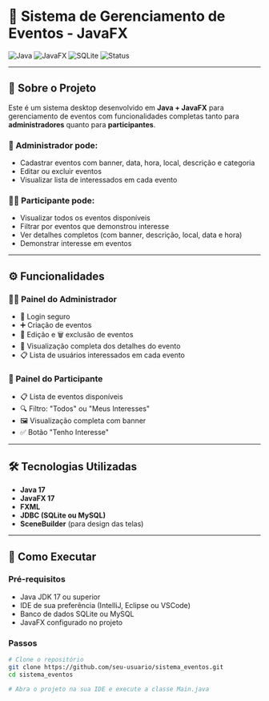 # 📅 Sistema de Gerenciamento de Eventos - JavaFX

![Java](https://img.shields.io/badge/Java-17-blue?style=flat-square)
![JavaFX](https://img.shields.io/badge/JavaFX-17-green?style=flat-square)
![SQLite](https://img.shields.io/badge/SQLite-Database-orange?style=flat-square)
![Status](https://img.shields.io/badge/Status-Em%20Desenvolvimento-yellow?style=flat-square)

---

## 📖 Sobre o Projeto

Este é um sistema desktop desenvolvido em **Java + JavaFX** para gerenciamento de eventos com funcionalidades completas tanto para **administradores** quanto para **participantes**.

### 💼 Administrador pode:
- Cadastrar eventos com banner, data, hora, local, descrição e categoria
- Editar ou excluir eventos
- Visualizar lista de interessados em cada evento

### 🧑‍💻 Participante pode:
- Visualizar todos os eventos disponíveis
- Filtrar por eventos que demonstrou interesse
- Ver detalhes completos (com banner, descrição, local, data e hora)
- Demonstrar interesse em eventos

---

## ⚙️ Funcionalidades

### 👨‍💼 Painel do Administrador
- 🔐 Login seguro
- ➕ Criação de eventos
- 📝 Edição e 🗑 exclusão de eventos
- 👀 Visualização completa dos detalhes do evento
- 📋 Lista de usuários interessados em cada evento

### 👥 Painel do Participante
- 📋 Lista de eventos disponíveis
- 🔍 Filtro: "Todos" ou "Meus Interesses"
- 🖼 Visualização completa com banner
- ✅ Botão "Tenho Interesse"

---

## 🛠 Tecnologias Utilizadas

- **Java 17**
- **JavaFX 17**
- **FXML**
- **JDBC (SQLite ou MySQL)**
- **SceneBuilder** (para design das telas)

---

## 🚀 Como Executar

### Pré-requisitos

- Java JDK 17 ou superior
- IDE de sua preferência (IntelliJ, Eclipse ou VSCode)
- Banco de dados SQLite ou MySQL
- JavaFX configurado no projeto

### Passos

```bash
# Clone o repositório
git clone https://github.com/seu-usuario/sistema_eventos.git
cd sistema_eventos

# Abra o projeto na sua IDE e execute a classe Main.java
